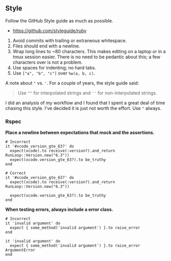 ## Style

Follow the GitHub Style guide as much as possible.

* https://github.com/styleguide/ruby

1. Avoid commits with trailing or extraneous whitespace.
2. Files should end with a newline.
3. Wrap long lines to ~80 characters.  This makes editing on a laptop or in a
   tmux session easier.  There is no need to be pedantic about this; a
   few characters over is not a problem.
4. Use spaces for indenting; no hard tabs.
5. Use `["a", "b", "c"]` over `%w(a, b, c)`.

A note about `"` vs. `'`.  For a couple of years, the style guide said:

>  Use `""` for interpolated strings and `''` for non-interpolated
>  strings.

I did an analysis of my workflow and I found that I spent a great deal
of time chasing this style.  I've decided it is just not worth the
effort.  Use `"` always.

### Rspec

**Place a newline between expectations that mock and the assertions.**

```
# Incorrect
it '#xcode_version_gte_63?' do
  expect(xcode).to receive(:version?).and_return RunLoop::Version.new("6.3"))
  expect(xcode.version_gte_63?).to be_truthy
end

# Correct
it '#xcode_version_gte_63?' do
  expect(xcode).to receive(:version?).and_return RunLoop::Version.new("6.3"))

  expect(xcode.version_gte_63?).to be_truthy
end
```

**When testing errors, always include a error class.**

```
# Incorrect
it 'invalid argument' do
  expect { some_method('invalid argument') }.to raise_error
end

it 'invalid argument' do
  expect { some_method('invalid argument') }.to raise_error ArgumentError
end
```

